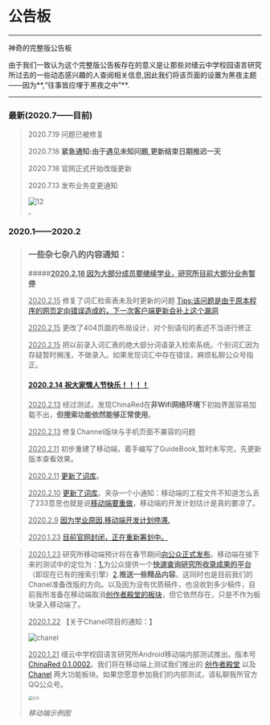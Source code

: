 <!--Night-->

# 公告板

***

神奇的完整版公告板

由于我们一致认为这个完整版公告板存在的意义是让那些对缙云中学校园语言研究所过去的一些动态感兴趣的人查阅相关信息,因此我们将该页面的设置为黑夜主题——因为**,“往事皆应埋于黑夜之中”**.

***

### 最新(2020.7——目前)

> 2020.7.19 问题已被修复
>
> 2020.7.18 **紧急通知:由于遇见未知问题,更新结束日期推迟一天**
>
> 2020.7.18 官网正式开始改版更新
>
> 2020.7.13 发布业务变更通知
>
> ![12](https://jzlanguageresearchinstitute.github.io/jinzhong/db/pic/通告1.jpg)
>
> <img src="https://jzlanguageresearchinstitute.github.io/jinzhong/db/pic/通告2.jpg" alt="2" style="zoom:24%;" />

### 2020.1——2020.2

> ### 一些杂七杂八的内容通知：
>
> #####**<u>2020.2.18 因为大部分成员要继续学业，研究所目前大部分业务暂停</u>**
>
> <u>2020.2.15</u> 修复了词汇检索表未及时更新的问题 [Tips:该问题是由于原本程序的网页定向错误造成的，下一次客户端更新会补上这个漏洞]()
>
> <u>2020.2.15</u> 更改了404页面的布局设计，对个别语句的表述不当进行修正
>
> <u>2020.2.15</u> 把以前录入词汇表的绝大部分词语录入检索系统。个别词汇因为存疑暂时搁浅，不做录入。如果发现词汇中存在错误，麻烦私聊公众号指正。
>
> #### [<u>2020.2.14</u>  祝大家情人节快乐！！！！]()
>
> <u>2020.2.13</u> 经过测试，发现ChinaRed在**非Wifi网络环境**下初始界面容易加载不出，**但搜索功能依然能够正常使用**。
>
> <u>2020.2.13</u> 修复Channel版块与手机页面不兼容的问题
>
> <u>2020.2.11</u> 初步重建了移动端，着手编写了GuideBook,暂时未写完，先更新版本查看效果。
>
> <u>2020.2.11</u> [更新了词库]()。
>
> <u>2020.2.10</u> [更新了词库]()。夹杂一个小通知：移动端的工程文件不知道怎么丢了233意思也就是说[移动端要重做]()，移动端的开发计划估计是真的要凉了。
>
> <u>2020.2.9</u> [因为学业原因,移动端开发计划停滞.]()
>
> <u>2020.1.23</u> [目前官网封闭，正在重新筹划中。]()

> <u>2020.1.23</u> 研究所移动端预计将在春节期间[向公众正式发布]()。移动端在接下来的测试中的定位为：[1.]()为公众提供一个<u>**快速查询研究所收录成果的平台**</u>（即现在已有的搜索引擎）[2]().**推送一些精品内容**。这同时也是目前我们的Chanel准备改版的方向。以及因为没有优质稿件，也没收到多少稿件，目前我所准备在移动端取消[创作者殿堂的板块]()，但它依然存在，只是不作为板块录入移动端了。
>
> <u>2020.1.22</u> 【关于Chanel项目的通知：】
>
> ![chanel](https://jzlanguageresearchinstitute.github.io/jinzhong/db/pic/chanel.png)
>
> <u>2020.1.21</u> 缙云中学校园语言研究所Android移动端内部测试推出。版本号[ChinaRed 0.1.0002]()。我们将在移动端上测试我们推出的 [创作者殿堂]() 以及 [Chanel](l) 两大功能板块。如果您愿意参加我们的内部测试，请私聊我所官方QQ公众号。
>
> <img src="https://jzlanguageresearchinstitute.github.io/jinzhong/db/pic/anzhuo.jpg" alt="333" style="zoom:50%;" />
>
> *移动端示例图*

##